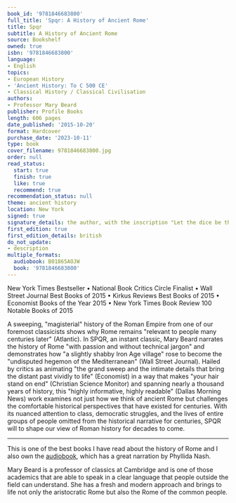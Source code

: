 ```yaml
---
book_id: '9781846683800'
full_title: 'Spqr: A History of Ancient Rome'
title: Spqr
subtitle: A History of Ancient Rome
source: Bookshelf
owned: true
isbn: '9781846683800'
language:
- English
topics:
- European History
- 'Ancient History: To C 500 CE'
- Classical History / Classical Civilisation
authors:
- Professor Mary Beard
publisher: Profile Books
length: 606 pages
date_published: '2015-10-20'
format: Hardcover
purchase_date: '2023-10-11'
type: book
cover_filename: 9781846683800.jpg
order: null
read_status:
  start: true
  finish: true
  like: true
  recommend: true
recommendation_status: null
theme: ancient history
location: New York
signed: true
signature_details: the author, with the inscription "Let the dice be thrown!"
first_edition: true
first_edition_details: british
do_not_update:
- description
multiple_formats:
  audiobook: B01865AOJW
  book: '9781846683800'
---
```


New York Times Bestseller • National Book Critics Circle Finalist • Wall Street Journal Best Books of 2015 • Kirkus Reviews Best Books of 2015 • Economist Books of the Year 2015 • New York Times Book Review 100 Notable Books of 2015

A sweeping, "magisterial" history of the Roman Empire from one of our foremost classicists shows why Rome remains "relevant to people many centuries later" (Atlantic). In SPQR, an instant classic, Mary Beard narrates the history of Rome "with passion and without technical jargon" and demonstrates how "a slightly shabby Iron Age village" rose to become the "undisputed hegemon of the Mediterranean" (Wall Street Journal). Hailed by critics as animating "the grand sweep and the intimate details that bring the distant past vividly to life" (Economist) in a way that makes "your hair stand on end" (Christian Science Monitor) and spanning nearly a thousand years of history, this "highly informative, highly readable" (Dallas Morning News) work examines not just how we think of ancient Rome but challenges the comfortable historical perspectives that have existed for centuries. With its nuanced attention to class, democratic struggles, and the lives of entire groups of people omitted from the historical narrative for centuries, SPQR will to shape our view of Roman history for decades to come.

---

This is one of the best books I have read about the history of Rome and I also own the [audiobook](/books/info/B01865AOJW), which has a great narration by Phyllida Nash.

Mary Beard is a professor of classics at Cambridge and is one of those academics that are able to speak in a clear language that people outside the field can understand. She has a fresh and modern approach and brings to life not only the aristocratic Rome but also the Rome of the common people.




















































































